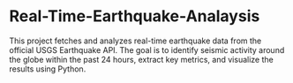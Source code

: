 # Real-Time-Earthquake-Analaysis
This project fetches and analyzes real-time earthquake data from the official USGS Earthquake API. The goal is to identify seismic activity around the globe within the past 24 hours, extract key metrics, and visualize the results using Python.
